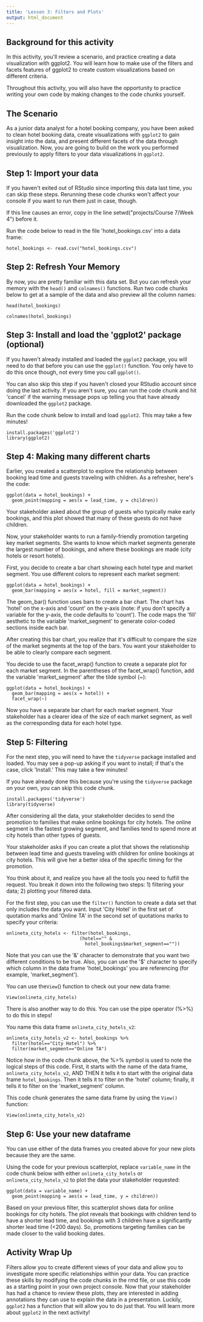 ```yaml
---
title: 'Lesson 3: Filters and Plots'
output: html_document
---
```


## Background for this activity

In this activity, you'll review a scenario, and practice creating a data visualization with ggplot2. You will learn how to make use of the filters and facets features of ggplot2 to create custom visualizations based on different criteria.

Throughout this activity, you will also have the opportunity to practice writing your own code by making changes to the code chunks yourself. 

## The Scenario

As a junior data analyst for a hotel booking company, you have been asked to clean hotel booking data, create visualizations with `ggplot2` to gain insight into the data, and present different facets of the data through visualization. Now, you are going to build on the work you performed previously to apply filters to your data visualizations in `ggplot2`.

## Step 1: Import your data

If you haven't exited out of RStudio since importing this data last time, you can skip these steps. Rerunning these code chunks won't affect your console if you want to run them just in case, though.

If this line causes an error, copy in the line setwd("projects/Course 7/Week 4") before it.

Run the code below to read in the file 'hotel_bookings.csv' into a data frame:

```{r load data}
hotel_bookings <- read.csv("hotel_bookings.csv")
```

## Step 2: Refresh Your Memory

By now, you are pretty familiar with this data set. But you can refresh your memory with the `head()` and `colnames()` functions. Run two code chunks below to get at a sample of the data and also preview all the column names:

```{r look at data}
head(hotel_bookings)
```

```{r look at column names}
colnames(hotel_bookings)
```

## Step 3: Install and load the 'ggplot2' package (optional)

If you haven't already installed and loaded the `ggplot2` package, you will need to do that before you can use the `ggplot()` function. You only have to do this once though, not every time you call `ggplot()`.

You can also skip this step if you haven't closed your RStudio account since doing the last activity. If you aren't sure, you can run the code chunk and hit 'cancel' if the warning message pops up telling you that have already downloaded the `ggplot2` package.

Run the code chunk below to install and load `ggplot2`. This may take a few minutes!

```{r loading and installing ggplot2, echo=FALSE, message=FALSE}
install.packages('ggplot2')
library(ggplot2)
```

## Step 4: Making many different charts

Earlier, you created a scatterplot to explore the relationship between booking lead time and guests traveling with children. As a refresher, here's the code:

```{r scatterplot}
ggplot(data = hotel_bookings) +
  geom_point(mapping = aes(x = lead_time, y = children))
```

Your stakeholder asked about the group of guests who typically make early bookings, and this plot showed that many of these guests do not have children.

Now, your stakeholder wants to run a family-friendly promotion targeting key market segments. She wants to know which market segments generate the largest number of bookings, and where these bookings are made (city hotels or resort hotels).

First, you decide to create a bar chart showing each hotel type and market segment. You use different colors to represent each market segment:

```{r bar chart}
ggplot(data = hotel_bookings) +
  geom_bar(mapping = aes(x = hotel, fill = market_segment))
```

The geom_bar() function uses bars to create a bar chart. The chart has 'hotel' on the x-axis and 'count' on the y-axis (note: if you don't specify a variable for the y-axis, the code defaults to 'count'). The code maps the 'fill' aesthetic to the variable 'market_segment' to generate color-coded sections inside each bar.

After creating this bar chart, you realize that it's difficult to compare the size of the market segments at the top of the bars. You want your stakeholder to be able to clearly compare each segment.

You decide to use the facet_wrap() function to create a separate plot for each market segment. In the parentheses of the facet_wrap() function, add the variable 'market_segment' after the tilde symbol (\~):

```{r faceting a plot}
ggplot(data = hotel_bookings) +
  geom_bar(mapping = aes(x = hotel)) +
  facet_wrap(~)
```

Now you have a separate bar chart for each market segment. Your stakeholder has a clearer idea of the size of each market segment, as well as the corresponding data for each hotel type.

## Step 5: Filtering

For the next step, you will need to have the `tidyverse` package installed and loaded. You may see a pop-up asking if you want to install; if that's the case, click 'Install.' This may take a few minutes!

If you have already done this because you're using the `tidyverse` package on your own, you can skip this code chunk.

```{r install and download tidyverse}
install.packages('tidyverse')
library(tidyverse)
```

After considering all the data, your stakeholder decides to send the promotion to families that make online bookings for city hotels. The online segment is the fastest growing segment, and families tend to spend more at city hotels than other types of guests.

Your stakeholder asks if you can create a plot that shows the relationship between lead time and guests traveling with children for online bookings at city hotels. This will give her a better idea of the specific timing for the promotion.

You think about it, and realize you have all the tools you need to fulfill the request. You break it down into the following two steps: 1) filtering your data; 2) plotting your filtered data.

For the first step, you can use the `filter()` function to create a data set that only includes the data you want. Input 'City Hotel' in the first set of quotation marks and 'Online TA' in the second set of quotations marks to specify your criteria:

```{r filtering a dataset to just city hotels that are online TA}
onlineta_city_hotels <- filter(hotel_bookings, 
                           (hotel=="" & 
                             hotel_bookings$market_segment==""))
```

Note that you can use the '&' character to demonstrate that you want two different conditions to be true. Also, you can use the '\$' character to specify which column in the data frame 'hotel_bookings' you are referencing (for example, 'market_segment').

You can use the`View`() function to check out your new data frame:

```{r View}
View(onlineta_city_hotels)
```

There is also another way to do this. You can use the pipe operator (%\>%) to do this in steps!

You name this data frame `onlineta_city_hotels_v2`:

```{r filtering a dataset with the pipe}
onlineta_city_hotels_v2 <- hotel_bookings %>%
  filter(hotel=="City Hotel") %>%
  filter(market_segment=="Online TA")
```

Notice how in the code chunk above, the %\>% symbol is used to note the logical steps of this code. First, it starts with the name of the data frame, `onlineta_city_hotels_v2`, AND THEN it tells `R` to start with the original data frame `hotel_bookings`. Then it tells it to filter on the 'hotel' column; finally, it tells it to filter on the 'market_segment' column.

This code chunk generates the same data frame by using the `View()` function:

```{r view second dataframe}
View(onlineta_city_hotels_v2)
```

## Step 6: Use your new dataframe

You can use either of the data frames you created above for your new plots because they are the same.

Using the code for your previous scatterplot, replace `variable_name` in the code chunk below with either `onlineta_city_hotels` or `onlineta_city_hotels_v2` to plot the data your stakeholder requested:

```{r creating a plot part two}
ggplot(data = variable_name) +
  geom_point(mapping = aes(x = lead_time, y = children))
```

Based on your previous filter, this scatterplot shows data for online bookings for city hotels. The plot reveals that bookings with children tend to have a shorter lead time, and bookings with 3 children have a significantly shorter lead time (\<200 days). So, promotions targeting families can be made closer to the valid booking dates.

## Activity Wrap Up

Filters allow you to create different views of your data and allow you to investigate more specific relationships within your data. You can practice these skills by modifying the code chunks in the rmd file, or use this code as a starting point in your own project console. Now that your stakeholder has had a chance to review these plots, they are interested in adding annotations they can use to explain the data in a presentation. Luckily, `ggplot2` has a function that will allow you to do just that. You will learn more about `ggplot2` in the next activity!
